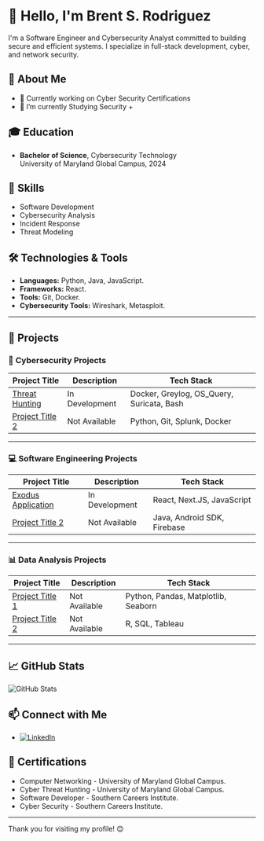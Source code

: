 # 👋 Hello, I'm Brent S. Rodriguez

I'm a Software Engineer and Cybersecurity Analyst committed to building secure and efficient systems. I specialize in full-stack development, cyber, and network security.


## 💼 About Me

- 🔭 Currently working on Cyber Security Certifications
- 🌱 I’m currently Studying Security +
<!-- - 👯 I’m looking to collaborate on [Type of Projects] -->
<!-- - 📫 How to reach me: [your.email@example.com] -->
<!-- - ⚡ Fun fact: [A fun or interesting fact about you] -->

## 🎓 Education

- **Bachelor of Science**, Cybersecurity Technology  
  University of Maryland Global Campus, 2024


## 🧩 Skills

- Software Development
- Cybersecurity Analysis
- Incident Response
- Threat Modeling


## 🛠️ Technologies & Tools

- **Languages:** Python, Java, JavaScript.
- **Frameworks:** React.
- **Tools:** Git, Docker.
- **Cybersecurity Tools:** Wireshark, Metasploit.

---

## 📂 Projects

### 🚀 **Cybersecurity Projects**
| Project Title           | Description                                      | Tech Stack                                |
|-------------------------|--------------------------------------------------|-------------------------------------------|
| [Threat Hunting](https://github.com/Brent-Rodriguez/Threat_Hunting_CTF) | In Development | Docker, Greylog, OS_Query, Suricata, Bash   |
| [Project Title 2](link-to-project) | Not Available | Python, Git, Splunk, Docker               |

---

### 💻 **Software Engineering Projects**
| Project Title           | Description                                      | Tech Stack                                |
|-------------------------|--------------------------------------------------|-------------------------------------------|
| [Exodus Application](https://github.com/Brent-Rodriguez/Exodus_Application) | In Development | React, Next.JS, JavaScript       |
| [Project Title 2](link-to-project) | Not Available | Java, Android SDK, Firebase               |

---

### 📊 **Data Analysis Projects**
| Project Title           | Description                                      | Tech Stack                                |
|-------------------------|--------------------------------------------------|-------------------------------------------|
| [Project Title 1](link-to-project) | Not Available | Python, Pandas, Matplotlib, Seaborn       |
| [Project Title 2](link-to-project) | Not Available | R, SQL, Tableau                          |

---

## 📈 GitHub Stats

![GitHub Stats](https://github-readme-stats.vercel.app/api?username=brent-rodriguez&show_icons=true&theme=radical)


## 📫 Connect with Me

- [![LinkedIn](https://img.shields.io/badge/-LinkedIn-0077B5?style=flat-square&logo=linkedin&logoColor=white)](https://www.linkedin.com/in/brent-rodriguez)
<!-- - [![Twitter](https://img.shields.io/badge/-Twitter-1DA1F2?style=flat-square&logo=twitter&logoColor=white)](twitter-handle) -->
<!-- - [![Personal Website](https://img.shields.io/badge/-Website-4B4B4B?style=flat-square&logo=appveyor&logoColor=white)](website) -->


## 📜 Certifications

- Computer Networking -  University of Maryland Global Campus.
- Cyber Threat Hunting -  University of Maryland Global Campus.
- Software Developer -  Southern Careers Institute.
- Cyber Security -  Southern Careers Institute.

---

Thank you for visiting my profile! 😊


<!---
Brent-Rodriguez/Brent-Rodriguez is a ✨ special ✨ repository because its `README.md` (this file) appears on your GitHub profile.
You can click the Preview link to take a look at your changes.
--->
